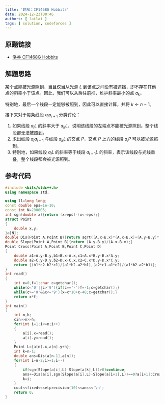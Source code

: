 ```yaml
---
title: '题解：CF1468G Hobbits'
date: 2024-12-23T00:46
authors: [ lailai ]
tags: [ solution, codeforces ]
---
```


## 原题链接

- [洛谷 CF1468G Hobbits](https://www.luogu.com.cn/problem/CF1468G)

<!-- truncate -->

## 解题思路

某个点能被光源照到，当且仅当从光源 $L$ 到该点之间没有被遮挡，即不存在其他点的斜率小于该点。因此，我们可以从后往前推，维护斜率最小的点 $a_k$。

特别地，最后一个线段一定能够被照到，因此可以直接计算，并将 $k \gets n-1$。

接下来对于每条线段 $a_ia_{i+1}$ 分类讨论：

1. 如果线段 $a_iL$ 的斜率大于 $a_kL$，说明该线段的左端点不能被光源照到，整个线段都无法被照到。
2. 求出线段 $a_ia_{i+1}$ 与线段 $a_kL$ 的交点 $P$，交点 $P$ 上方的线段 $a_iP$ 可以被光源照到。
3. 特别地，如果线段 $a_iL$ 的斜率等于线段 $a_{i+1}L$ 的斜率，表示该线段与光线重叠，整个线段都会被光源照到。

## 参考代码

```cpp
#include <bits/stdc++.h>
using namespace std;

using ll=long long;
const double eps=1e-10;
const int N=200005;
int sgn(double x){return (x>eps)-(x<-eps);}
struct Point
{
	double x,y;
}a[N];
double Dis(Point A,Point B){return sqrt((A.x-B.x)*(A.x-B.x)+(A.y-B.y)*(A.y-B.y));}
double Slope(Point A,Point B){return (A.y-B.y)/(A.x-B.x);}
Point Cross(Point A,Point B,Point C,Point D)
{
	double a1=A.y-B.y,b1=B.x-A.x,c1=A.x*B.y-B.x*A.y;
	double a2=C.y-D.y,b2=D.x-C.x,c2=C.x*D.y-D.x*C.y;
	return {(b1*c2-b2*c1)/(a1*b2-a2*b1),(a2*c1-a1*c2)/(a1*b2-a2*b1)};
}
int read()
{
	int x=0,f=1;char c=getchar();
	while(c<'0'||c>'9'){if(c=='-')f=-1;c=getchar();}
	while(c>='0'&&c<='9'){x=x*10+c-48;c=getchar();}
	return x*f;
}
int main()
{
	int n,h;
	cin>>n>>h;
	for(int i=1;i<=n;i++)
	{
		a[i].x=read();
		a[i].y=read();
	}
	Point L={a[n].x,a[n].y+h};
	int k=n-1;
	double ans=Dis(a[n-1],a[n]);
	for(int i=n-2;i>=1;i--)
	{
		if(sgn(Slope(a[i],L)-Slope(a[k],L))>0)continue;
		ans+=Dis(a[i],sgn(Slope(a[i],L)-Slope(a[i+1],L))==0?a[i+1]:Cross(a[i],a[i+1],a[k],L));
		k=i;
	}
	cout<<fixed<<setprecision(10)<<ans<<'\n';
	return 0;
}
```
